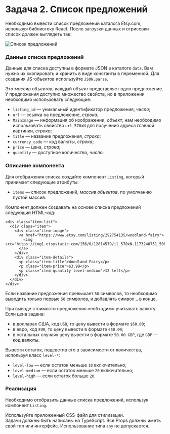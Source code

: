 # Задача 2. Список предложений  

Необходимо вывести список предложений каталога Etsy.com, используя библиотеку React. После загрузки данных и отрисовки список должен выглядеть так: 

![Список предложений](https://github.com/netology-code/ra16-homeworks/blob/ra-51/props/listing/assets/preview.png)  

### Данные списка предложений   

Данные для списка доступны в формате JSON в каталоге `data`. Вам нужно их скопировать и хранить в виде константы в переменной. Для создания JS-объектов используйте `JSON.parse`.   

Это *массив объектов*, каждый *объект* представляет одно предложение. У предложения доступно множество свойств, но в приложении необходимо использовать следующие:  

* `listing_id` — уникальный идентификатор предложения, *число*; 
* `url` — ссылка на предложение, *строка*;  
* `MainImage` — информация об изображении, *объект*, нам необходимо использовать свойство `url_570xN` для получения адреса главной картинки, *строка*; 
* `title` — название предложения, *строка*; 
* `currency_code` — код валюты, *строка*; 
* `price` — цена, *строка*; 
* `quantity` — доступное количество, *число*. 

### Описание компонента 

Для отображения списка создайте компонент `Listing`, который принимает следующие атрибуты:  

* `items` — список предложений, *массив объектов*, по умолчанию пустой массив.  

Компонент должен создавать на основе списка предложений следующий HTML-код:   

```
<div class="item-list">
  <div class="item">
    <div class="item-image">
      <a href="https://www.etsy.com/listing/292754135/woodland-fairy">
        <img src="https://img1.etsystatic.com/156/0/12814579/il_570xN.1173240751_50hv.jpg">
      </a>
    </div>
    <div class="item-details">
      <p class="item-title">Woodland Fairy</p>
      <p class="item-price">$3.99</p>
      <p class="item-quantity level-medium">12 left</p>
    </div>
  </div>
</div>
```

Если название предложения превышает `50` символов, то необходимо выводить только первые `50` символов, и добавлять символ `…` в конце.  

При выводе стоимости предложения необходимо учитывать валюту. Если цена задана:  

* в долларах США, код `USD`, то цену вывести в формате `$50.00`;  
* в евро, код `EUR`, то цену вывести в формате `€50.00`;  
* в остальных случаях цену вывести в формате `50.00 GBP`, где `GBP` — код валюты.  

Вывести остаток, подсветив его в зависимости от количества, используя класс `level-*`:  

* `level-low` — если остаток меньше `10` включительно;  
* `level-medium` — если остаток меньше `20` включительно;  
* `level-high` — если остаток больше `20`.  

### Реализация  
Необходимо отобразить данные списка предложений, используя компонент `Listing`.  

Используйте приложенный CSS-файл для стилизации.  
Задачи должны быть написаны на TypeScript. Все Props должны иметь свой тип или интерфейс. Использование типа `any` не допускается.  